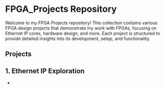 # **FPGA_Projects Repository**
Welcome to my FPGA Projects repository! This collection contains various FPGA design projects that demonstrate my work with FPGAs, focusing on Ethernet IP cores, hardware design, and more. Each project is structured to provide detailed insights into its development, setup, and functionality.

## **Projects**
## 1. Ethernet IP Exploration
- 
